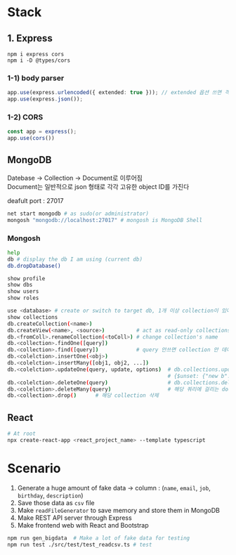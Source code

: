# Stack
## 1. Express
```
npm i express cors
npm i -D @types/cors
```

### 1-1) body parser
```ts
app.use(express.urlencoded({ extended: true })); // extended 옵션 쓰면 객체 안에 객체도 파싱 가능
app.use(express.json());
```
### 1-2) CORS
```ts
const app = express();
app.use(cors())
```
## MongoDB
Datebase -> Collection -> Document로 이루어짐  
Document는 일반적으로 json 형태로 각각 고유한 object ID를 가진다  

deafult port : 27017  
```bash
net start mongodb # as sudo(or administrator)
mongosh "mongodb://localhost:27017" # mongosh is MongoDB Shell
```

### Mongosh
```bash
help
db # display the db I am using (current db)
db.dropDatabase()

show profile
show dbs
show users
show roles

use <database> # create or switch to target db, 1개 이상 collection이 있어야 생성 확정
show collections
db.createCollection(<name>)
db.createView(<name>, <source>)          # act as read-only collections, and are computed on demand during read operations. 
db.<fromColl>.renameCollection(<toColl>) # change collection's name
db.<collection>.findOne([query])
db.<collection>.find([query])            # query 안쓰면 collection 안 데이터 전체 검색
db.<colelction>.insertOne(<obj>)
db.<colelction>.insertMany([obj1, obj2, ...])
db.<colelction>.updateOne(query, update, options)  # db.collections.updateOne({_id: ObjectId("614da583cc5b3a6a3fe26d43")}, {$set: {"b": 77}}), 
                                                   # {$unset: {"new b": 77}}, {$rename: {"b": "new b"}}
db.<colelction>.deleteOne(query)                   # db.collections.deleteOne({"_id": ObjectId("614daa3dcc5b3a6a3fe26d45")})
db.<colelction>.deleteMany(query)                  # 해당 쿼리에 걸리는 document 모두 삭제
db.<collection>.drop()      # 해당 collection 삭제
```
## React
```bash
# At root
npx create-react-app <react_project_name> --template typescript
```

# Scenario
1. Generate a huge amount of fake data -> column : (`name`, `email`, `job`, `birthday`, `description`)
2. Save those data as `csv` file
3. Make `readFileGenerator` to save memory and store them in MongoDB
4. Make REST API server through Express
5. Make frontend web with React and Bootstrap

```bash
npm run gen_bigdata  # Make a lot of fake data for testing
npm run test ./src/test/test_readcsv.ts # test
```